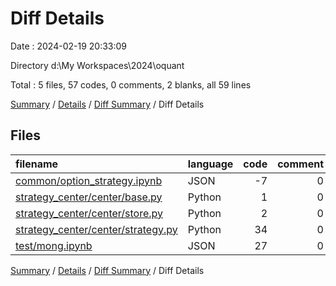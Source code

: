 # Diff Details

Date : 2024-02-19 20:33:09

Directory d:\\My Workspaces\\2024\\oquant

Total : 5 files,  57 codes, 0 comments, 2 blanks, all 59 lines

[Summary](results.md) / [Details](details.md) / [Diff Summary](diff.md) / Diff Details

## Files
| filename | language | code | comment | blank | total |
| :--- | :--- | ---: | ---: | ---: | ---: |
| [common/option_strategy.ipynb](/common/option_strategy.ipynb) | JSON | -7 | 0 | 0 | -7 |
| [strategy_center/center/base.py](/strategy_center/center/base.py) | Python | 1 | 0 | 0 | 1 |
| [strategy_center/center/store.py](/strategy_center/center/store.py) | Python | 2 | 0 | 1 | 3 |
| [strategy_center/center/strategy.py](/strategy_center/center/strategy.py) | Python | 34 | 0 | 1 | 35 |
| [test/mong.ipynb](/test/mong.ipynb) | JSON | 27 | 0 | 0 | 27 |

[Summary](results.md) / [Details](details.md) / [Diff Summary](diff.md) / Diff Details